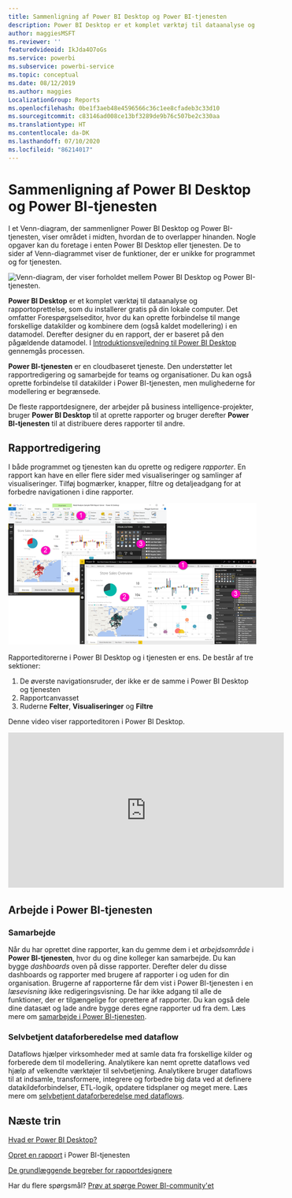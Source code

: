 ```yaml
---
title: Sammenligning af Power BI Desktop og Power BI-tjenesten
description: Power BI Desktop er et komplet værktøj til dataanalyse og oprettelse af rapporter. Power BI-tjenesten er en cloudbaseret onlinetjeneste til let redigering af rapporter og samarbejde mellem teams og virksomheder.
author: maggiesMSFT
ms.reviewer: ''
featuredvideoid: IkJda4O7oGs
ms.service: powerbi
ms.subservice: powerbi-service
ms.topic: conceptual
ms.date: 08/12/2019
ms.author: maggies
LocalizationGroup: Reports
ms.openlocfilehash: 0be1f3aeb48e4596566c36c1ee8cfadeb3c33d10
ms.sourcegitcommit: c83146ad008ce13bf3289de9b76c507be2c330aa
ms.translationtype: HT
ms.contentlocale: da-DK
ms.lasthandoff: 07/10/2020
ms.locfileid: "86214017"
---
```

# <a name="comparing-power-bi-desktop-and-the-power-bi-service"></a>Sammenligning af Power BI Desktop og Power BI-tjenesten

I et Venn-diagram, der sammenligner Power BI Desktop og Power BI-tjenesten, viser området i midten, hvordan de to overlapper hinanden. Nogle opgaver kan du foretage i enten Power BI Desktop eller tjenesten. De to sider af Venn-diagrammet viser de funktioner, der er unikke for programmet og for tjenesten.  

![Venn-diagram, der viser forholdet mellem Power BI Desktop og Power BI-tjenesten.](media/service-service-vs-desktop/power-bi-venn-desktop-service.png)

**Power BI Desktop** er et komplet værktøj til dataanalyse og rapportoprettelse, som du installerer gratis på din lokale computer. Det omfatter Forespørgselseditor, hvor du kan oprette forbindelse til mange forskellige datakilder og kombinere dem (også kaldet modellering) i en datamodel. Derefter designer du en rapport, der er baseret på den pågældende datamodel. I [Introduktionsvejledning til Power BI Desktop](desktop-getting-started.md) gennemgås processen.

**Power BI-tjenesten** er en cloudbaseret tjeneste. Den understøtter let rapportredigering og samarbejde for teams og organisationer. Du kan også oprette forbindelse til datakilder i Power BI-tjenesten, men mulighederne for modellering er begrænsede. 

De fleste rapportdesignere, der arbejder på business intelligence-projekter, bruger **Power BI Desktop** til at oprette rapporter og bruger derefter **Power BI-tjenesten** til at distribuere deres rapporter til andre.

## <a name="report-editing"></a>Rapportredigering

I både programmet og tjenesten kan du oprette og redigere *rapporter*. En rapport kan have en eller flere sider med visualiseringer og samlinger af visualiseringer. Tilføj bogmærker, knapper, filtre og detaljeadgang for at forbedre navigationen i dine rapporter.

![Skærmbilleder af Power BI Desktop og Power BI-tjenesten med nummererede afsnit.](media/service-service-vs-desktop/power-bi-editing-desktop-service.png)

Rapporteditorerne i Power BI Desktop og i tjenesten er ens. De består af tre sektioner:  

1. De øverste navigationsruder, der ikke er de samme i Power BI Desktop og tjenesten    
2. Rapportcanvasset     
3. Ruderne **Felter**, **Visualiseringer** og **Filtre**

Denne video viser rapporteditoren i Power BI Desktop. 

<iframe width="560" height="315" src="https://www.youtube.com/embed/IkJda4O7oGs" frameborder="0" allowfullscreen></iframe>

## <a name="working-in-the-power-bi-service"></a>Arbejde i Power BI-tjenesten

### <a name="collaborating"></a>Samarbejde


Når du har oprettet dine rapporter, kan du gemme dem i et *arbejdsområde* i **Power BI-tjenesten**, hvor du og dine kolleger kan samarbejde. Du kan bygge *dashboards* oven på disse rapporter. Derefter deler du disse dashboards og rapporter med brugere af rapporter i og uden for din organisation. Brugerne af rapporterne får dem vist i Power BI-tjenesten i en *læsevisning* ikke redigeringsvisning. De har ikke adgang til alle de funktioner, der er tilgængelige for oprettere af rapporter.  Du kan også dele dine datasæt og lade andre bygge deres egne rapporter ud fra dem. Læs mere om [samarbejde i Power BI-tjenesten](../collaborate-share/service-new-workspaces.md).

### <a name="self-service-data-prep-with-dataflows"></a>Selvbetjent dataforberedelse med dataflow

Dataflows hjælper virksomheder med at samle data fra forskellige kilder og forberede dem til modellering. Analytikere kan nemt oprette dataflows ved hjælp af velkendte værktøjer til selvbetjening. Analytikere bruger dataflows til at indsamle, transformere, integrere og forbedre big data ved at definere datakildeforbindelser, ETL-logik, opdatere tidsplaner og meget mere. Læs mere om [selvbetjent dataforberedelse med dataflows](../transform-model/service-dataflows-overview.md).

## <a name="next-steps"></a>Næste trin

[Hvad er Power BI Desktop?](desktop-what-is-desktop.md)

[Opret en rapport](../create-reports/service-report-create-new.md) i Power BI-tjenesten

[De grundlæggende begreber for rapportdesignere](service-basic-concepts.md)

Har du flere spørgsmål? [Prøv at spørge Power BI-community'et](https://community.powerbi.com/)
